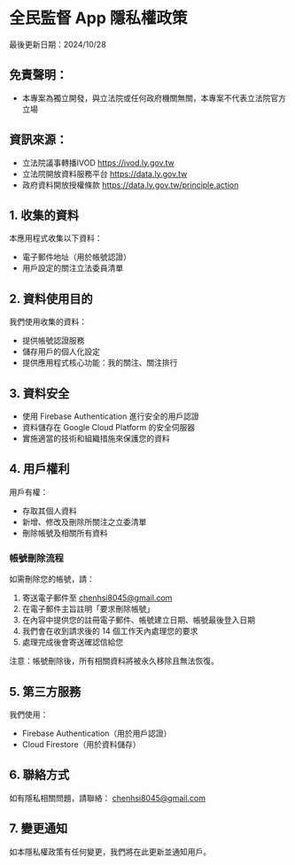 # 全民監督 App 隱私權政策

最後更新日期：2024/10/28

## 免責聲明：
- 本專案為獨立開發，與立法院或任何政府機關無關，本專案不代表立法院官方立場

## 資訊來源：
- 立法院議事轉播IVOD https://ivod.ly.gov.tw
- 立法院開放資料服務平台 https://data.ly.gov.tw
- 政府資料開放授權條款 https://data.ly.gov.tw/principle.action

## 1. 收集的資料
本應用程式收集以下資料：
- 電子郵件地址（用於帳號認證）
- 用戶設定的關注立法委員清單

## 2. 資料使用目的
我們使用收集的資料：
- 提供帳號認證服務
- 儲存用戶的個人化設定
- 提供應用程式核心功能：我的關注、關注排行

## 3. 資料安全
- 使用 Firebase Authentication 進行安全的用戶認證
- 資料儲存在 Google Cloud Platform 的安全伺服器
- 實施適當的技術和組織措施來保護您的資料

## 4. 用戶權利
用戶有權：
- 存取其個人資料
- 新增、修改及刪除所關注之立委清單
- 刪除帳號及相關所有資料

### 帳號刪除流程
如需刪除您的帳號，請：
1. 寄送電子郵件至 chenhsi8045@gmail.com
2. 在電子郵件主旨註明「要求刪除帳號」
3. 在內容中提供您的註冊電子郵件、帳號建立日期、帳號最後登入日期
4. 我們會在收到請求後的 14 個工作天內處理您的要求
5. 處理完成後會寄送確認信給您

注意：帳號刪除後，所有相關資料將被永久移除且無法恢復。

## 5. 第三方服務
我們使用：
- Firebase Authentication（用於用戶認證）
- Cloud Firestore（用於資料儲存）

## 6. 聯絡方式
如有隱私相關問題，請聯絡：
chenhsi8045@gmail.com

## 7. 變更通知
如本隱私權政策有任何變更，我們將在此更新並通知用戶。
